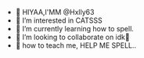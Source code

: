 - 👋 HIYAA,I'MM @Hxlly63
- 👀 I’m interested in CATSSS
- 🌱 I’m currently learning how to spell.
- 💞️ I’m looking to collaborate on idk🥰
- 💬 how to teach me, HELP ME SPELL..

<!---
Hxlly63/Hxlly63 is a ✨ special ✨ repository because its `README.md` (this file) appears on your GitHub profile.
You can click the Preview link to take a look at your changes.
--->
